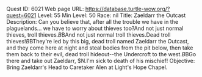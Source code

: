 Quest ID: 6021
Web page URL: https://database.turtle-wow.org/?quest=6021
Level: 55
Min Level: 50
Race: nil
Title: Zaeldarr the Outcast
Description: Can you believe that, after all the trouble we have in the plaguelands... we have to worry about thieves too?And not just normal thieves, troll thieves.$B$BAnd not just normal troll thieves.Dead troll thieves!$B$BThey're led by this big, dead troll named Zaeldarr the Outcast, and they come here at night and steal bodies from the pit below, then take them back to their evil, dead troll hideout--the Undercroft to the west.$B$BGo there and take out Zaeldarr, $N.I'm sick to death of his mischief!
Objective: Bring Zaeldarr's Head to Caretaker Alen at Light's Hope Chapel.
